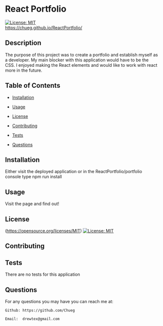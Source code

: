 # React Portfolio
[![License: MIT](https://img.shields.io/badge/License-MIT-yellow.svg)](https://opensource.org/licenses/MIT)  
https://chueg.github.io/ReactPortfolio/

## Description

The purpose of this project was to create a portfolio and establish myself as a developer. My main blocker with this application would have to be the CSS. I enjoyed making the React elements and would like to work with react more in the future.

## Table of Contents

* [Installation](#installation)

* [Usage](#usage)

* [License](#license)

* [Contributing](#contributing)

* [Tests](#tests)

* [Questions](#questions)
## Installation


Either visit the deployed application or in the ReactPortfolio/portfolio console type npm run install

## Usage


Visit the page and find out!

## License


(https://opensource.org/licenses/MIT)  [![License: MIT](https://img.shields.io/badge/License-MIT-yellow.svg)](https://opensource.org/licenses/MIT)  
## Contributing


## Tests

There are no tests for this application

## Questions



For any questions you may have you can reach me at:

    Github: https://github.com/Chueg

    Email:  drewtex@gmail.com


